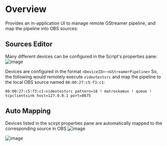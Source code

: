 # Overview
Provides an in-application UI to manage remote GStreamer pipeline, and map the pipeline into OBS sources:

## Sources Editor
Many different devices can be configured in the Script's properties pane:
![image](https://user-images.githubusercontent.com/11679900/43042292-f008424c-8d47-11e8-846f-1ef09ee0a13a.png)

Devices are configured in the format `<DeviceID>~<GStreamerPipeline>`
So, the following would remotely execute `videotestsrc` and map the pipeline to the local OBS source named `08:00:27:c5:f3:c1`:
```
08:00:27:c5:f3:c1~videotestsrc pattern=18 ! matroskamux ! queue ! tcpclientsink host=127.0.0.1 port=8675
```


## Auto Mapping
Devices listed in the scirpt properties pane are automatically mapped to the corresponding source in OBS
![image](https://user-images.githubusercontent.com/11679900/43042303-176b2d72-8d48-11e8-83b8-f0a9056b7f51.png)





![image](https://user-images.githubusercontent.com/11679900/43042169-147f27e8-8d44-11e8-8870-3c6b83cd7deb.png)

